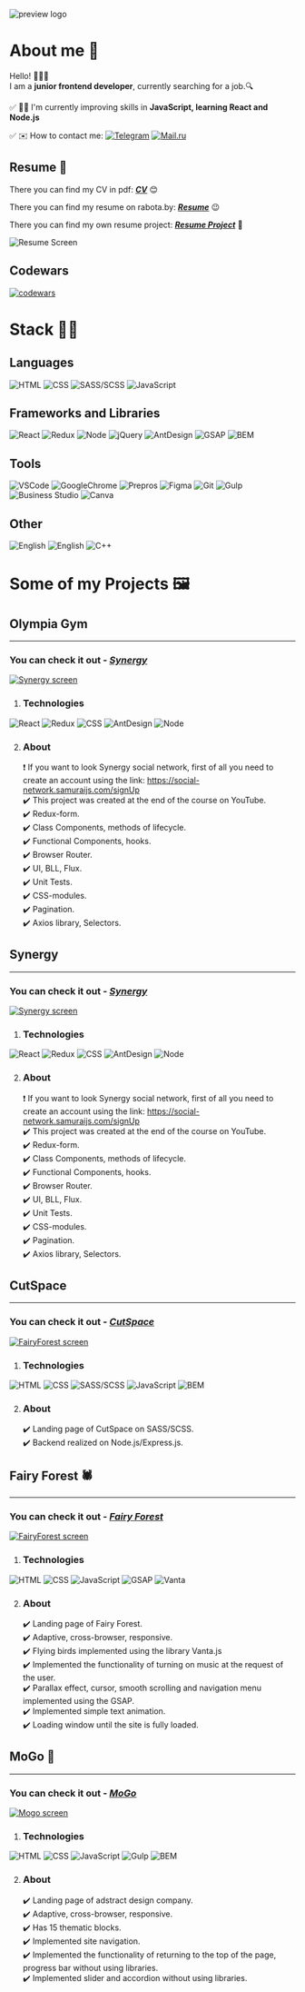 ![preview logo](https://raw.githubusercontent.com/HlebHarshkou2002/HlebHarshkou2002/main/assets/gleb-card.png)

# About me 🦝

Hello! 👋👋👋 <br>
I am a **junior frontend developer**, currently searching for a job.🔍

✅ 🏃‍♂️ I'm currently improving skills in **JavaScript, learning React and Node.js**
<br>

✅ ✉️ How to contact me:
[![Telegram](https://img.shields.io/badge/Telegram-blue?style=for-the-badge&logo=Telegram)](https://t.me/Glebabasta)
[![Mail.ru](https://img.shields.io/badge/Mail.ru-orange?style=for-the-badge&logo=mail.ru&logoColor=blue)](hleb.harshkou@mail.ru) <br>

## Resume 📝

There you can find my CV in pdf:
**_[CV](https://github.com/HlebHarshkou2002/HlebHarshkou2002/blob/main/assets/hleb-harshkou-cv-2.pdf)_** 😊

There you can find my resume on rabota.by:
**_[Resume](https://rabota.by/resume/06a726faff0af692e90039ed1f6c4462754b6b)_** 😉

There you can find my own resume project:
**_[Resume Project](https://hlebharshkou2002.github.io/Resume/)_** 👋

![Resume Screen](https://raw.githubusercontent.com/HlebHarshkou2002/HlebHarshkou2002/main/assets/projects-screens/MoGo/resume-screen.png)

## Codewars

[![codewars](https://www.codewars.com/users/HlebHarshkou2002/badges/large)](https://www.codewars.com/users/HlebHarshkou2002)

# Stack 👨‍💻

## Languages

![HTML](https://img.shields.io/badge/HTML5-black?style=for-the-badge&logo=html5)
![CSS](https://img.shields.io/badge/CSS3-black?style=for-the-badge&logo=CSS3&logoColor=blue)
![SASS/SCSS](https://img.shields.io/badge/SASS/SCSS-black?style=for-the-badge&logo=SASS)
![JavaScript](https://img.shields.io/badge/JavaScript-black?style=for-the-badge&logo=JavaScript)

## Frameworks and Libraries

![React](https://img.shields.io/badge/React-black?style=for-the-badge&logo=React)
![Redux](https://img.shields.io/badge/Redux-black?style=for-the-badge&logo=Redux&logoColor=blue)
![Node](https://img.shields.io/badge/Node.js-black?style=for-the-badge&logo=Node.js)
![jQuery](https://img.shields.io/badge/jQuery-black?style=for-the-badge&logo=jquery)
![AntDesign](https://img.shields.io/badge/Ant_Design-black?style=for-the-badge&logo=antdesign&logoColor=blue)
![GSAP](https://img.shields.io/badge/GSAP-black?style=for-the-badge&logo=greensock)
![BEM](https://img.shields.io/badge/Bem-black?style=for-the-badge&logo=Bem)

## Tools

![VSCode](https://img.shields.io/badge/VS_Code-black?style=for-the-badge&logo=VisualStudio&logoColor=blue)
![GoogleChrome](https://img.shields.io/badge/Google_Chrome-black?style=for-the-badge&logo=GoogleChrome)
![Prepros](https://img.shields.io/badge/Prepros-black?style=for-the-badge&logo=svgo)
![Figma](https://img.shields.io/badge/Figma-black?style=for-the-badge&logo=Figma)
![Git](https://img.shields.io/badge/Git-black?style=for-the-badge&logo=Git)
![Gulp](https://img.shields.io/badge/Gulp-black?style=for-the-badge&logo=Gulp)
![Business Studio](https://img.shields.io/badge/Business_Studio-black?style=for-the-badge&logo=ApacheKafka)
![Canva](https://img.shields.io/badge/CANVA-black?style=for-the-badge&logo=CANVA)

## Other

![English](https://img.shields.io/badge/English{A2%2b}-black?style=for-the-badge&logo=GoogleTranslate)
![English](https://img.shields.io/badge/Polish{B1}-black?style=for-the-badge&logo=GoogleTranslate)
![C++](https://img.shields.io/badge/C/C%2b%2b-black?style=for-the-badge&logo=C%2b%2b)

# Some of my Projects 🖼️

## Olympia Gym 

---

### You can check it out - **_[Synergy](https://hlebharshkou2002.github.io/Synergy/)_**

[![Synergy screen](https://raw.githubusercontent.com/HlebHarshkou2002/HlebHarshkou2002/main/assets/projects-screens/MoGo/Synergy-screen.png)](https://hlebharshkou2002.github.io/Synergy/)

1. ### Technologies

![React](https://img.shields.io/badge/React-black?style=for-the-badge&logo=React)
![Redux](https://img.shields.io/badge/Redux-black?style=for-the-badge&logo=Redux&logoColor=blue)
![CSS](https://img.shields.io/badge/CSS3-black?style=for-the-badge&logo=CSS3&logoColor=blue)
![AntDesign](https://img.shields.io/badge/Ant_Design-black?style=for-the-badge&logo=antdesign&logoColor=blue)
![Node](https://img.shields.io/badge/Node.js-black?style=for-the-badge&logo=Node.js)

2. ### About
   ❗ If you want to look Synergy social network, first of all you need to create an account using the link:
   https://social-network.samuraijs.com/signUp
   <br>
   ✔️ This project was created at the end of the course on YouTube. <br>
   ✔️ Redux-form.<br>
   ✔️ Class Components, methods of lifecycle.<br>
   ✔️ Functional Components, hooks.<br>
   ✔️ Browser Router.<br>
   ✔️ UI, BLL, Flux.<br>
   ✔️ Unit Tests.<br>
   ✔️ CSS-modules.<br>
   ✔️ Pagination.<br>
   ✔️ Axios library, Selectors.<br>

## Synergy

---

### You can check it out - **_[Synergy](https://hlebharshkou2002.github.io/Synergy/)_**

[![Synergy screen](https://raw.githubusercontent.com/HlebHarshkou2002/HlebHarshkou2002/main/assets/projects-screens/MoGo/Synergy-screen.png)](https://hlebharshkou2002.github.io/Synergy/)

1. ### Technologies

![React](https://img.shields.io/badge/React-black?style=for-the-badge&logo=React)
![Redux](https://img.shields.io/badge/Redux-black?style=for-the-badge&logo=Redux&logoColor=blue)
![CSS](https://img.shields.io/badge/CSS3-black?style=for-the-badge&logo=CSS3&logoColor=blue)
![AntDesign](https://img.shields.io/badge/Ant_Design-black?style=for-the-badge&logo=antdesign&logoColor=blue)
![Node](https://img.shields.io/badge/Node.js-black?style=for-the-badge&logo=Node.js)

2. ### About
   ❗ If you want to look Synergy social network, first of all you need to create an account using the link:
   https://social-network.samuraijs.com/signUp
   <br>
   ✔️ This project was created at the end of the course on YouTube. <br>
   ✔️ Redux-form.<br>
   ✔️ Class Components, methods of lifecycle.<br>
   ✔️ Functional Components, hooks.<br>
   ✔️ Browser Router.<br>
   ✔️ UI, BLL, Flux.<br>
   ✔️ Unit Tests.<br>
   ✔️ CSS-modules.<br>
   ✔️ Pagination.<br>
   ✔️ Axios library, Selectors.<br>

## CutSpace

---

### You can check it out - **_[CutSpace](https://hlebharshkou2002.github.io/CutSpace/)_**

[![FairyForest screen](https://raw.githubusercontent.com/HlebHarshkou2002/HlebHarshkou2002/main/assets/projects-screens/MoGo/CutSpace-screen.png)](https://hlebharshkou2002.github.io/CutSpace/)

1. ### Technologies

![HTML](https://img.shields.io/badge/HTML5-black?style=for-the-badge&logo=html5)
![CSS](https://img.shields.io/badge/CSS3-black?style=for-the-badge&logo=CSS3&logoColor=blue)
![SASS/SCSS](https://img.shields.io/badge/SASS/SCSS-black?style=for-the-badge&logo=SASS)
![JavaScript](https://img.shields.io/badge/JavaScript-black?style=for-the-badge&logo=JavaScript)
![BEM](https://img.shields.io/badge/Bem-black?style=for-the-badge&logo=Bem)

2. ### About
   ✔️ Landing page of CutSpace on SASS/SCSS. <br>
   ✔️ Backend realized on Node.js/Express.js. <br>


## Fairy Forest 🕷️

---

### You can check it out - **_[Fairy Forest](https://hlebharshkou2002.github.io/Fairy-Forest/)_**

[![FairyForest screen](https://raw.githubusercontent.com/HlebHarshkou2002/HlebHarshkou2002/main/assets/projects-screens/MoGo/FairyForest-screen.png)](https://hlebharshkou2002.github.io/Fairy-Forest/)

1. ### Technologies

![HTML](https://img.shields.io/badge/HTML5-black?style=for-the-badge&logo=html5)
![CSS](https://img.shields.io/badge/CSS3-black?style=for-the-badge&logo=CSS3&logoColor=blue)
![JavaScript](https://img.shields.io/badge/JavaScript-black?style=for-the-badge&logo=JavaScript)
![GSAP](https://img.shields.io/badge/GSAP-black?style=for-the-badge&logo=greensock)
![Vanta](https://img.shields.io/badge/VANTA.js-black?style=for-the-badge&logo=V&logoColor=white)

2. ### About
   ✔️ Landing page of Fairy Forest. <br>
   ✔️ Adaptive, cross-browser, responsive. <br>
   ✔️ Flying birds implemented using the library Vanta.js <br>
   ✔️ Implemented the functionality of turning on music at the request of the user. <br>
   ✔️ Parallax effect, cursor, smooth scrolling and navigation menu implemented using the GSAP. <br>
   ✔️ Implemented simple text animation. <br>
   ✔️ Loading window until the site is fully loaded. <br>

## MoGo 🦋

---

### You can check it out - **_[MoGo](https://hlebharshkou2002.github.io/MoGo/)_**

[![Mogo screen](https://raw.githubusercontent.com/HlebHarshkou2002/HlebHarshkou2002/main/assets/projects-screens/MoGo/MoGo-screen.png)](https://hlebharshkou2002.github.io/MoGo/)

1. ### Technologies

![HTML](https://img.shields.io/badge/HTML5-black?style=for-the-badge&logo=html5)
![CSS](https://img.shields.io/badge/CSS3-black?style=for-the-badge&logo=CSS3&logoColor=blue)
![JavaScript](https://img.shields.io/badge/JavaScript-black?style=for-the-badge&logo=JavaScript)
![Gulp](https://img.shields.io/badge/Gulp-black?style=for-the-badge&logo=Gulp)
![BEM](https://img.shields.io/badge/Bem-black?style=for-the-badge&logo=Bem)

2. ### About
   ✔️ Landing page of adstract design company. <br>
   ✔️ Adaptive, cross-browser, responsive. <br>
   ✔️ Has 15 thematic blocks. <br>
   ✔️ Implemented site navigation. <br>
   ✔️ Implemented the functionality of returning to the top of the page, progress bar without using libraries. <br>
   ✔️ Implemented slider and accordion without using libraries. <br>
